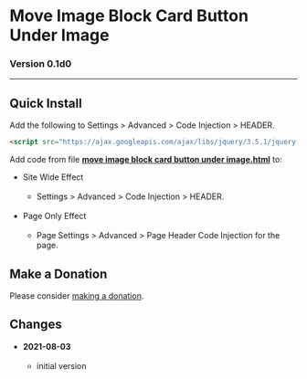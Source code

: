 # Move Image Block Card Button Under Image

### Version 0.1d0

---

## Quick Install

Add the following to Settings > Advanced > Code Injection > HEADER.

```html
<script src="https://ajax.googleapis.com/ajax/libs/jquery/3.5.1/jquery.min.js"></script>
```

Add code from file **[move image block card button under image.html](move%20image%20block%20card%20button%20under%20image.html#L1)** to:

* Site Wide Effect
<br><br>
  * Settings > Advanced > Code Injection > HEADER.
  <br><br>
* Page Only Effect
<br><br>
  * Page Settings > Advanced > Page Header Code Injection for the page.

## Make a Donation

Please consider [making a donation](https://github.com/tomsWebConsulting/twcsl#make-a-donation).

## Changes

<!-- * **2021-07-01**
<br><br>
  * added code to change read more link
  * use twcsl
  * bumped version to 0.1d2
  <br><br -->
* **2021-08-03**
<br><br>
  * initial version
